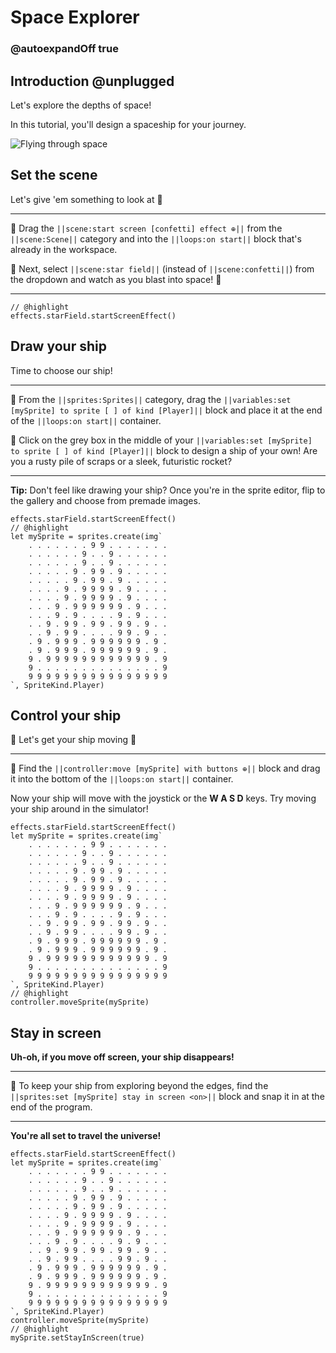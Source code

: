 # Space Explorer

### @autoexpandOff true

## Introduction @unplugged

Let's explore the depths of space! 

In this tutorial, you'll design a spaceship for your journey.

![Flying through space](/static/skillmap/space/space1.gif "Blasting through a starfield" )

## Set the scene
Let's give 'em something to look at 🔭

---


🔲 Drag the ``||scene:start screen [confetti] effect ⊕||`` from the  ``||scene:Scene||`` category and
into the ``||loops:on start||`` block that's already in the workspace.

🔲 Next, select ``||scene:star field||`` (instead of ``||scene:confetti||``) from the dropdown
and watch as you blast into space! 🚀 


---


```blocks
// @highlight
effects.starField.startScreenEffect()
```

## Draw your ship
Time to choose our ship!

---

🔲 From the ``||sprites:Sprites||`` category, drag the ``||variables:set [mySprite] to sprite [ ] of kind [Player]||`` 
block  and place it at the end of the ``||loops:on start||`` container.

🔲 Click on the grey box in the middle of your
 ``||variables:set [mySprite] to sprite [ ] of kind [Player]||`` block
to design a ship of your own! Are you a rusty pile of scraps or a sleek, futuristic rocket?

---

**Tip:** Don't feel like drawing your ship? Once you're in the sprite editor,
flip to the gallery and choose from premade images.

```blocks
effects.starField.startScreenEffect()
// @highlight
let mySprite = sprites.create(img`
    . . . . . . . 9 9 . . . . . . .
    . . . . . . 9 . . 9 . . . . . .
    . . . . . . 9 . . 9 . . . . . .
    . . . . . 9 . 9 9 . 9 . . . . .
    . . . . . 9 . 9 9 . 9 . . . . .
    . . . . 9 . 9 9 9 9 . 9 . . . .
    . . . . 9 . 9 9 9 9 . 9 . . . .
    . . . 9 . 9 9 9 9 9 9 . 9 . . .
    . . . 9 . 9 . . . . 9 . 9 . . .
    . . 9 . 9 9 . 9 9 . 9 9 . 9 . .
    . . 9 . 9 9 . . . . 9 9 . 9 . .
    . 9 . 9 9 9 . 9 9 9 9 9 9 . 9 .
    . 9 . 9 9 9 . 9 9 9 9 9 9 . 9 .
    9 . 9 9 9 9 9 9 9 9 9 9 9 9 . 9
    9 . . . . . . . . . . . . . . 9
    9 9 9 9 9 9 9 9 9 9 9 9 9 9 9 9
`, SpriteKind.Player)
```

## Control your ship

🌟 Let's get your ship moving 🌟

---

🔲 Find the ``||controller:move [mySprite] with buttons ⊕||`` block 
and drag it into the bottom of the ``||loops:on start||`` container. 

Now your ship will move with the joystick or the **W A S D** keys.
Try moving your ship around in the simulator!
<br/>

```blocks
effects.starField.startScreenEffect()
let mySprite = sprites.create(img`
    . . . . . . . 9 9 . . . . . . .
    . . . . . . 9 . . 9 . . . . . .
    . . . . . . 9 . . 9 . . . . . .
    . . . . . 9 . 9 9 . 9 . . . . .
    . . . . . 9 . 9 9 . 9 . . . . .
    . . . . 9 . 9 9 9 9 . 9 . . . .
    . . . . 9 . 9 9 9 9 . 9 . . . .
    . . . 9 . 9 9 9 9 9 9 . 9 . . .
    . . . 9 . 9 . . . . 9 . 9 . . .
    . . 9 . 9 9 . 9 9 . 9 9 . 9 . .
    . . 9 . 9 9 . . . . 9 9 . 9 . .
    . 9 . 9 9 9 . 9 9 9 9 9 9 . 9 .
    . 9 . 9 9 9 . 9 9 9 9 9 9 . 9 .
    9 . 9 9 9 9 9 9 9 9 9 9 9 9 . 9
    9 . . . . . . . . . . . . . . 9
    9 9 9 9 9 9 9 9 9 9 9 9 9 9 9 9
`, SpriteKind.Player)
// @highlight
controller.moveSprite(mySprite)
```

## Stay in screen

**Uh-oh, if you move off screen, your ship disappears!**

---

🔲 To keep your ship from exploring beyond the edges, find
 the ``||sprites:set [mySprite] stay in screen <on>||`` block and
snap it in at the end of the program.
 
---

 **You're all set to travel the universe!**

```blocks
effects.starField.startScreenEffect()
let mySprite = sprites.create(img`
    . . . . . . . 9 9 . . . . . . .
    . . . . . . 9 . . 9 . . . . . .
    . . . . . . 9 . . 9 . . . . . .
    . . . . . 9 . 9 9 . 9 . . . . .
    . . . . . 9 . 9 9 . 9 . . . . .
    . . . . 9 . 9 9 9 9 . 9 . . . .
    . . . . 9 . 9 9 9 9 . 9 . . . .
    . . . 9 . 9 9 9 9 9 9 . 9 . . .
    . . . 9 . 9 . . . . 9 . 9 . . .
    . . 9 . 9 9 . 9 9 . 9 9 . 9 . .
    . . 9 . 9 9 . . . . 9 9 . 9 . .
    . 9 . 9 9 9 . 9 9 9 9 9 9 . 9 .
    . 9 . 9 9 9 . 9 9 9 9 9 9 . 9 .
    9 . 9 9 9 9 9 9 9 9 9 9 9 9 . 9
    9 . . . . . . . . . . . . . . 9
    9 9 9 9 9 9 9 9 9 9 9 9 9 9 9 9
`, SpriteKind.Player)
controller.moveSprite(mySprite)
// @highlight
mySprite.setStayInScreen(true)

```
